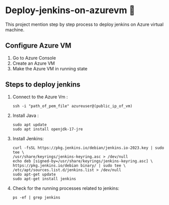 # Deploy-jenkins-on-azurevm 🚀
   This project mention step by step process to deploy jenkins on Azure virtual machine.

## Configure Azure VM
1. Go to Azure Console
2. Create an Azure VM
3. Make the Azure VM in running state

## Steps to deploy jenkins

1. Connect to the Azure Vm :
    ```
    ssh -i "path_of_pem_file" azureuser@(public_ip_of_vm)
    
2. Install Java :
    ```
    sudo apt update
    sudo apt install openjdk-17-jre

3. Install Jenkins:
    ```
    curl -fsSL https://pkg.jenkins.io/debian/jenkins.io-2023.key | sudo tee \
    /usr/share/keyrings/jenkins-keyring.asc > /dev/null
    echo deb [signed-by=/usr/share/keyrings/jenkins-keyring.asc] \
    https://pkg.jenkins.io/debian binary/ | sudo tee \
    /etc/apt/sources.list.d/jenkins.list > /dev/null
    sudo apt-get update
    sudo apt-get install jenkins

4. Check for the running processes related to jenkins:
    ```
    ps -ef | grep jenkins
